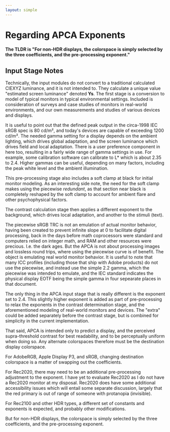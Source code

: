 ```yaml
---
layout: simple
---
```

# Regarding APC<span class="flipH">A</span> Exponents
#### The TLDR is "For non-HDR displays, the colorspace is simply selected by the three coefficients, and the pre-processing exponent."

## Input Stage Notes

Technically, the input modules do not convert to a traditional calculated CIEXYZ luminance, and it is not intended to. They calculate a unique value "estimated screen luminance" denoted **Ys**. The first stage is a conversion to model of typical monitors in typical environmental settings. Included is consideration of surveys and case studies of monitors in real-world environments, and our own measurements and studies of various devices and displays.

It is useful to point out that the defined peak output in the circa-1998 IEC sRGB spec is 80 cd/m², and today's devices are capable of exceeding 1200 cd/m². The needed gamma setting for a display depends on the ambient lighting, which drives global adaptation, and the screen luminance which drives field and local adaptation. There is a user preference component in here too, resulting in a fairly wide range of gamma settings in use. For example, some calibration software can calibrate to L* which is about 2.35 to 2.4. Higher gammas can be useful, depending on many factors, including the peak white level and the ambient illumination.

This pre-processing stage also includes a soft clamp at black for initial monitor modeling. As an interesting side note, the need for the soft clamp makes using the piecewise _redundant_, as that section near black is completely reshaped by the soft clamp to account for ambient flare and other psychophysical factors.

The contrast calculation stage then applies a different exponent to the background, which drives local adaptation, and another to the stimuli (text).

The piecewise sRGB TRC is not an emulation of actual monitor behavior, having been created to prevent infinite slope at 0 to facilitate digital processing, back in the days before math coprocessors were standard and computers relied on integer math, and RAM and other resources were precious. I.e. the dark ages. But the APCA is not about processing images and lossless round trips, where using the piecewise curve is of benefit. The object is emulating real world monitor behavior. It is useful to note that many ICC profiles (including those that ship with Adobe products) do not use the piecewise, and instead use the simple 2.2 gamma, which the piecewise was intended to emulate, and the IEC standard indicates the physical display EOTF being the simple gamma in four sepearate places in that document.

The only thing in the APCA input stage that is really different is the exponent set to 2.4. This slightly higher exponent is added as part of pre-processing to relax the exponents in the contrast determination stage, and the aforementioned modeling of real-world monitors and devices. The "extra" could be added separately before the contrast stage, but is combined for simplicity in the current implementation.

That said, APCA is intended only to predict a display, and the perceived supra-threshold contrast for best readability, and to be perceptually uniform when doing so. Any alternate colorspaces therefore must be the destination display colorspace.

For AdobeRGB, Apple Display P3, and sRGB, changing destination colorspace is a matter of swapping out the coefficients.

For Rec2020, there may need to be an additional pre-processing adjustment to the exponent. I have yet to evaluate Rec2020 as I do not have a Rec2020 monitor at my disposal. Rec2020 does have some additional accessibility issues which will entail some separate discussion, largely that the red primary is out of range of someone with protanopia (invisible).

For Rec2100 and other HDR types, a different set of constants and exponents is expected, and probably other modifications.

But for non-HDR displays, the colorspace is simply selected by the three coefficients, and the pre-processing exponent.
